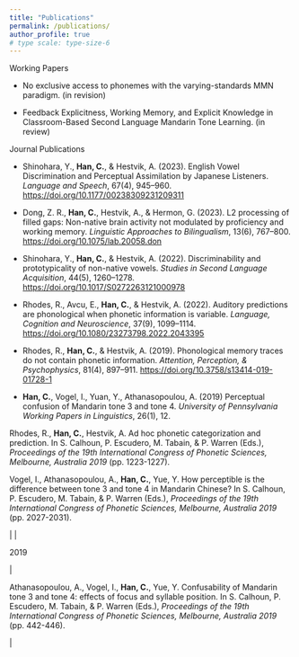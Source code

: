 ```yaml
---
title: "Publications"
permalink: /publications/
author_profile: true
# type scale: type-size-6
---
```


Working Papers

- No exclusive access to phonemes with the varying-standards MMN paradigm. (in revision) 

- Feedback Explicitness, Working Memory, and Explicit Knowledge in Classroom-Based Second Language Mandarin Tone Learning. (in review) 


Journal Publications

- Shinohara, Y., **Han, C.**, & Hestvik, A. (2023). English Vowel Discrimination and Perceptual Assimilation by Japanese Listeners. _Language and Speech_, 67(4), 945–960. https://doi.org/10.1177/00238309231209311

- Dong, Z. R., **Han, C.**, Hestvik, A., & Hermon, G. (2023). L2 processing of filled gaps: Non-native brain activity not modulated by proficiency and working memory. _Linguistic Approaches to Bilingualism_, 13(6), 767–800. https://doi.org/10.1075/lab.20058.don

- Shinohara, Y., **Han, C.**, & Hestvik, A. (2022). Discriminability and prototypicality of non-native vowels. _Studies in Second Language Acquisition_, 44(5), 1260–1278. https://doi.org/10.1017/S0272263121000978

- Rhodes, R., Avcu, E., **Han, C.**, & Hestvik, A. (2022). Auditory predictions are phonological when phonetic information is variable. _Language, Cognition and Neuroscience_, 37(9), 1099–1114. https://doi.org/10.1080/23273798.2022.2043395

- Rhodes, R., **Han, C.**, & Hestvik, A. (2019). Phonological memory traces do not contain phonetic information. _Attention, Perception, & Psychophysics_, 81(4), 897–911. https://doi.org/10.3758/s13414-019-01728-1



- **Han, C.**, Vogel, I., Yuan, Y., Athanasopoulou, A. (2019) Perceptual confusion of Mandarin tone 3 and tone 4. *University of Pennsylvania Working Papers in Linguistics*, 26(1), 12.




Rhodes, R., **Han, C.**, Hestvik, A. Ad hoc phonetic categorization and prediction. In S. Calhoun, P. Escudero, M. Tabain, & P. Warren (Eds.), *Proceedings of the 19th International Congress of Phonetic Sciences, Melbourne, Australia 2019* (pp. 1223-1227).



Vogel, I., Athanasopoulou, A., **Han, C.**, Yue, Y. How perceptible is the difference between tone 3 and tone 4 in Mandarin Chinese? In S. Calhoun, P. Escudero, M. Tabain, & P. Warren (Eds.), *Proceedings of the 19th International Congress of Phonetic Sciences, Melbourne, Australia 2019* (pp. 2027-2031).

 |
|

2019

 |

Athanasopoulou, A., Vogel, I., **Han, C.**, Yue, Y. Confusability of Mandarin tone 3 and tone 4: effects of focus and syllable position. In S. Calhoun, P. Escudero, M. Tabain, & P. Warren (Eds.), *Proceedings of the 19th International Congress of Phonetic Sciences, Melbourne, Australia 2019* (pp. 442-446).

 |
